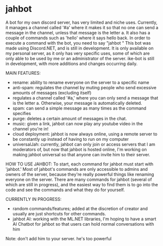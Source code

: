 # jahbot
A bot for my own discord server, has very limited and niche uses. 
Currently, it manages a channel called '#a' where it makes it so that no one can send a message in the channel, unless that message is the letter a.
It also has a couple of commands such as 'hello' where it says hello back. 
In order to execute a command with the bot, you need to say "jahbot <command>" 
This bot was made using Discord.NET, and is still in development. It is only available on my personal server, as it only has very specific uses, some of which are only able to be used by me or an administrator of the server. 
ike-bot is still in development, with more additions and changes occurring daily. 

MAIN FEATURES:
- rename: ability to rename everyone on the server to a specific name
- anti-spam: regulates the channel by muting people who send excessive amounts of messages (excluding itself)
- regulates a channel called '#a,' where you can only send a message that is the letter a. Otherwise, your message is automatically deleted.
- spam: can send a simple message as many times as the command specifies
- purge: deletes a certain amount of messages in the chat. 
- music: given a link, jahbot can now play any youtube video in the channel you're in! 
- cloud deployment: jahbot is now always online, using a remote server to be constantly up instead of having to run on my computer
- universalJah: currently, jahbot can only join or access servers that I am moderators of, but now that jahbot is hosted online, I'm working on making jahbot universal so that anyone can invite him to their server. 

HOW TO USE JAHBOT:
To start, each command for jahbot must start with 'jahbot.' Most of jahbot's commands are only accessible to admins and owners of the server, because they're really powerful things like renaming everyone on the server. There are many commands for jahbot (several of which are still in progress), and the easiest way to find them is to go into the code and see the commands and what they do for yourself. 


CURRENTLY IN PROGRESS:
- random commands/features; added at the discretion of creator and usually are just shortcuts for other commands.
- jahbot AI: working with the ML.NET libraries, I'm hoping to have a smart AI Chatbot for jahbot so that users can hold normal conversations with him

Note: don't add him to your server. he's too powerful
